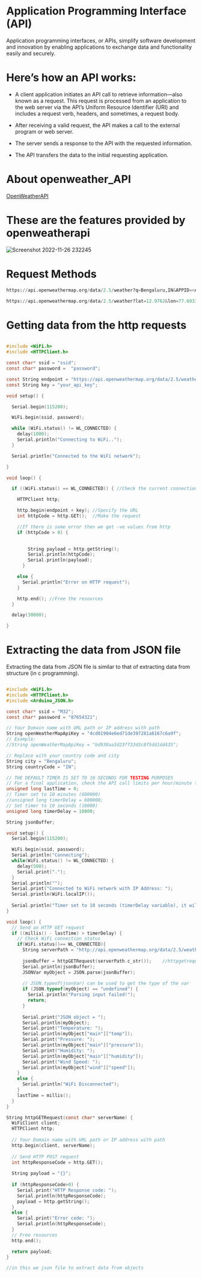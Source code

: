 # Application Programming Interface (API)

Application programming interfaces, or APIs, simplify software development and innovation by enabling applications to exchange data and functionality easily and securely.

# Here’s how an API works:

- A client application initiates an API call to retrieve information—also known as a request. This request is processed from an application to the web server via the API’s Uniform Resource Identifier (URI) and includes a request verb, headers, and sometimes, a request body.

- After receiving a valid request, the API makes a call to the external program or web server.

- The server sends a response to the API with the requested information.

- The API transfers the data to the initial requesting application.

# About openweather_API 

[OpenWeatherAPI](https://home.openweathermap.org/api_keys)

# These are the features provided by openweatherapi

![Screenshot 2022-11-26 232245](https://user-images.githubusercontent.com/90672297/204102396-daba3ba6-f2b4-498f-98d0-90ef93adcb4f.png)

# Request Methods

```python 
https://api.openweathermap.org/data/2.5/weather?q=Bengaluru,IN&APPID=<APIKEY>
```
```python
https://api.openweathermap.org/data/2.5/weather?lat=12.9762&lon=77.6033&appid=<APIKEY>
```


# Getting data from the http requests

```c

#include <WiFi.h>
#include <HTTPClient.h>

const char* ssid = "ssid";
const char* password =  "password";

const String endpoint = "https://api.openweathermap.org/data/2.5/weather?q=Bengaluru,IN&APPID=";
const String key = "your_api_key";

void setup() {

  Serial.begin(115200);

  WiFi.begin(ssid, password);

  while (WiFi.status() != WL_CONNECTED) {
    delay(1000);
    Serial.println("Connecting to WiFi..");
  }

  Serial.println("Connected to the WiFi network");

}

void loop() {

  if ((WiFi.status() == WL_CONNECTED)) { //Check the current connection status

    HTTPClient http;

    http.begin(endpoint + key); //Specify the URL
    int httpCode = http.GET();  //Make the request

    //If there is some error then we get -ve values from http
    if (httpCode > 0) { 
    

        String payload = http.getString();
        Serial.println(httpCode);
        Serial.println(payload);
      }

    else {
      Serial.println("Error on HTTP request");
    }

    http.end(); //Free the resources
  }

  delay(30000);

}

```

# Extracting the data from JSON file

Extracting the data from JSON file is similar to that of extracting data from structure (in c programming).

```c

#include <WiFi.h>
#include <HTTPClient.h>
#include <Arduino_JSON.h>

const char* ssid = "M32";
const char* password = "87654321";

// Your Domain name with URL path or IP address with path
String openWeatherMapApiKey = "4cd01904e6ed71de397281a8167c6a9f";
// Example:
//String openWeatherMapApiKey = "bd939aa3d23ff33d3c8f5dd1dd435";

// Replace with your country code and city
String city = "Bengaluru";
String countryCode = "IN";

// THE DEFAULT TIMER IS SET TO 10 SECONDS FOR TESTING PURPOSES
// For a final application, check the API call limits per hour/minute to avoid getting blocked/banned
unsigned long lastTime = 0;
// Timer set to 10 minutes (600000)
//unsigned long timerDelay = 600000;
// Set timer to 10 seconds (10000)
unsigned long timerDelay = 10000;

String jsonBuffer;

void setup() {
  Serial.begin(115200);

  WiFi.begin(ssid, password);
  Serial.println("Connecting");
  while(WiFi.status() != WL_CONNECTED) {
    delay(500);
    Serial.print(".");
  }
  Serial.println("");
  Serial.print("Connected to WiFi network with IP Address: ");
  Serial.println(WiFi.localIP());
 
  Serial.println("Timer set to 10 seconds (timerDelay variable), it will take 10 seconds before publishing the first reading.");
}

void loop() {
  // Send an HTTP GET request
  if ((millis() - lastTime) > timerDelay) {
    // Check WiFi connection status
    if(WiFi.status()== WL_CONNECTED){
      String serverPath = "http://api.openweathermap.org/data/2.5/weather?q=" + city + "," + countryCode + "&APPID=" + openWeatherMapApiKey;
      
      jsonBuffer = httpGETRequest(serverPath.c_str());    //httpgetrequest is a function that u have created below after this loop
      Serial.println(jsonBuffer);
      JSONVar myObject = JSON.parse(jsonBuffer);
  
      // JSON.typeof(jsonVar) can be used to get the type of the var
      if (JSON.typeof(myObject) == "undefined") {
        Serial.println("Parsing input failed!");
        return;
      }
    
      Serial.print("JSON object = ");
      Serial.println(myObject);
      Serial.print("Temperature: ");
      Serial.println(myObject["main"]["temp"]);
      Serial.print("Pressure: ");
      Serial.println(myObject["main"]["pressure"]);
      Serial.print("Humidity: ");
      Serial.println(myObject["main"]["humidity"]);
      Serial.print("Wind Speed: ");
      Serial.println(myObject["wind"]["speed"]);
    }
    else {
      Serial.println("WiFi Disconnected");
    }
    lastTime = millis();
  }
}

String httpGETRequest(const char* serverName) {
  WiFiClient client;
  HTTPClient http;
    
  // Your Domain name with URL path or IP address with path
  http.begin(client, serverName);
  
  // Send HTTP POST request
  int httpResponseCode = http.GET();
  
  String payload = "{}"; 
  
  if (httpResponseCode>0) {
    Serial.print("HTTP Response code: ");
    Serial.println(httpResponseCode);
    payload = http.getString();
  }
  else {
    Serial.print("Error code: ");
    Serial.println(httpResponseCode);
  }
  // Free resources
  http.end();

  return payload;
}

//in this we json file to extract data from objects

```




